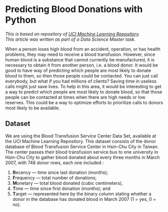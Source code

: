 # Predicting Blood Donations with Python
*This is based on repository of [UCI Machine Learning Repository](https://archive.ics.uci.edu/ml/index.php).*  
*This article was written as part of a Data Science Master task.*

When a person loses high blood from an accident, operation, or has health problems, they may need to receive a blood transfusion.
However, since human blood is a substance that cannot currently be manufactured, it is necessary to obtain it from another person, i.e. a blood donor.
It would be good to have way of predicting which people are most likely to donate blood to them, so then those people could be contacted. You can just call everybody, but what if you had millions of clients? Saving time in useless calls might just save lives.
To help in this area, it would be interesting to get a way to predict which people are most likely to donate blood, so that those people can be contacted at times when there are high needs or low reserves. This could be a way to optimize efforts to prioritize calls to donors most likely to be available.

## Dataset
We are using the Blood Transfusion Service Center Data Set, available at the UCI Machine Learning Repository. This dataset consists of the donor database of Blood Transfusion Service Center in Hsin-Chu City in Taiwan. The center passes their blood transfusion service bus to one university in Hsin-Chu City to gather blood donated about every three months in March 2007, with 748 donor rows, each one included :
1.	**R**ecency — time since last donation (months);
2.	**F**requency — total number of donations;
3.	**M**onetary — total blood donated (cubic centimeters),
4.	**T**ime — time since first donation (months); and
5.	**T**arget — represented here by the binary column stating whether a donor in the database has donated blood in March 2007 (1 = yes, 0 = no).
